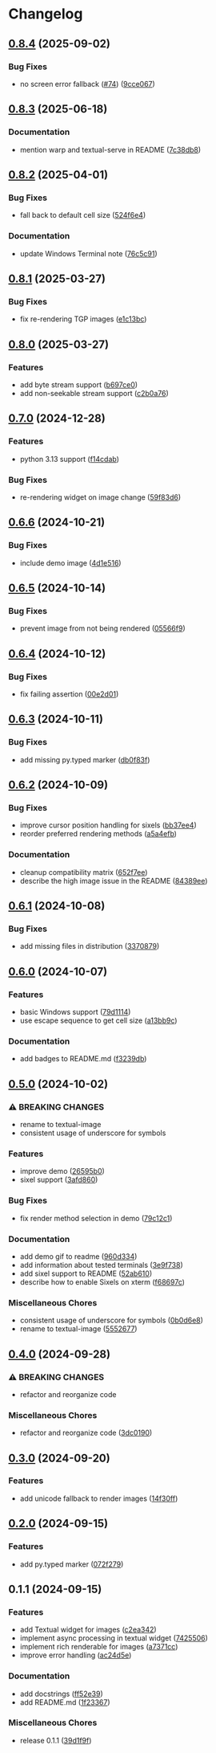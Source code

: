 # Changelog

## [0.8.4](https://github.com/lnqs/textual-image/compare/v0.8.3...v0.8.4) (2025-09-02)


### Bug Fixes

* no screen error fallback ([#74](https://github.com/lnqs/textual-image/issues/74)) ([9cce067](https://github.com/lnqs/textual-image/commit/9cce06720332b8ea22f68e7dd806040504f60fa3))

## [0.8.3](https://github.com/lnqs/textual-image/compare/v0.8.2...v0.8.3) (2025-06-18)


### Documentation

* mention warp and textual-serve in README ([7c38db8](https://github.com/lnqs/textual-image/commit/7c38db8a8f334394b0b8bc333c887fc0a8a9746d))

## [0.8.2](https://github.com/lnqs/textual-image/compare/v0.8.1...v0.8.2) (2025-04-01)


### Bug Fixes

* fall back to default cell size ([524f6e4](https://github.com/lnqs/textual-image/commit/524f6e47d6add6daa8f16050be4212ff493d90eb))


### Documentation

* update Windows Terminal note ([76c5c91](https://github.com/lnqs/textual-image/commit/76c5c91a94f4761cb6b299990e690e9ade95aaf3))

## [0.8.1](https://github.com/lnqs/textual-image/compare/v0.8.0...v0.8.1) (2025-03-27)


### Bug Fixes

* fix re-rendering TGP images ([e1c13bc](https://github.com/lnqs/textual-image/commit/e1c13bcc808a7f74b33e7d5da012910a0fac9153))

## [0.8.0](https://github.com/lnqs/textual-image/compare/v0.7.0...v0.8.0) (2025-03-27)


### Features

* add byte stream support ([b697ce0](https://github.com/lnqs/textual-image/commit/b697ce01c6fe3ecbb4d746b1adc78907e58da93d))
* add non-seekable stream support ([c2b0a76](https://github.com/lnqs/textual-image/commit/c2b0a7698cec1b868b9721877d6d18b77e6947ca))

## [0.7.0](https://github.com/lnqs/textual-image/compare/v0.6.6...v0.7.0) (2024-12-28)


### Features

* python 3.13 support ([f14cdab](https://github.com/lnqs/textual-image/commit/f14cdabc399462359309920f6877b8fea9859c24))


### Bug Fixes

* re-rendering widget on image change ([59f83d6](https://github.com/lnqs/textual-image/commit/59f83d648d0ef927f8a680ebb484072f19f5b6cc))

## [0.6.6](https://github.com/lnqs/textual-image/compare/v0.6.5...v0.6.6) (2024-10-21)


### Bug Fixes

* include demo image ([4d1e516](https://github.com/lnqs/textual-image/commit/4d1e516946e8f64a5c6fc60310e9fba654a84241))

## [0.6.5](https://github.com/lnqs/textual-image/compare/v0.6.4...v0.6.5) (2024-10-14)


### Bug Fixes

* prevent image from not being rendered ([05566f9](https://github.com/lnqs/textual-image/commit/05566f93e34dff8fa84035b9865f15aaf4d55cbe))

## [0.6.4](https://github.com/lnqs/textual-image/compare/v0.6.3...v0.6.4) (2024-10-12)


### Bug Fixes

* fix failing assertion ([00e2d01](https://github.com/lnqs/textual-image/commit/00e2d010a57b8d02f9eb2db371132b109e5c51b2))

## [0.6.3](https://github.com/lnqs/textual-image/compare/v0.6.2...v0.6.3) (2024-10-11)


### Bug Fixes

* add missing py.typed marker ([db0f83f](https://github.com/lnqs/textual-image/commit/db0f83f90b37bedaba5e064ebd7a020b7673a74e))

## [0.6.2](https://github.com/lnqs/textual-image/compare/v0.6.1...v0.6.2) (2024-10-09)


### Bug Fixes

* improve cursor position handling for sixels ([bb37ee4](https://github.com/lnqs/textual-image/commit/bb37ee41d3b7c27d7f826ae704c2bd96845c6218))
* reorder preferred rendering methods ([a5a4efb](https://github.com/lnqs/textual-image/commit/a5a4efb80253e589071c26ea8339eed8283be88f))


### Documentation

* cleanup compatibility matrix ([652f7ee](https://github.com/lnqs/textual-image/commit/652f7ee91b7a6b6fd30b122ae756999ac37a308d))
* describe the high image issue in the README ([84389ee](https://github.com/lnqs/textual-image/commit/84389ee1eb14502cefaa44358cac8ba739834bc5))

## [0.6.1](https://github.com/lnqs/textual-image/compare/v0.6.0...v0.6.1) (2024-10-08)


### Bug Fixes

* add missing files in distribution ([3370879](https://github.com/lnqs/textual-image/commit/33708793bb3a7437d72bfa3279d4858ec03e9683))

## [0.6.0](https://github.com/lnqs/textual-image/compare/v0.5.0...v0.6.0) (2024-10-07)


### Features

* basic Windows support ([79d1114](https://github.com/lnqs/textual-image/commit/79d1114df02c86f583c089b33710d62d492642c4))
* use escape sequence to get cell size ([a13bb9c](https://github.com/lnqs/textual-image/commit/a13bb9c768011e67e4a743a04584357d2bcbc320))


### Documentation

* add badges to README.md ([f3239db](https://github.com/lnqs/textual-image/commit/f3239db1b40673f69ded016f046d59fff05599ac))

## [0.5.0](https://github.com/lnqs/textual-image/compare/v0.4.0...v0.5.0) (2024-10-02)


### ⚠ BREAKING CHANGES

* rename to textual-image
* consistent usage of underscore for symbols

### Features

* improve demo ([26595b0](https://github.com/lnqs/textual-image/commit/26595b037d08ebb89ca230913dfa78dbf275d002))
* sixel support ([3afd860](https://github.com/lnqs/textual-image/commit/3afd860a345c9409f4f95ad3059d348fd5993057))


### Bug Fixes

* fix render method selection in demo ([79c12c1](https://github.com/lnqs/textual-image/commit/79c12c1946cd9f5a78b0f0bcb9698d8f81586f4c))


### Documentation

* add demo gif to readme ([960d334](https://github.com/lnqs/textual-image/commit/960d334e9e6d10550ccd97a9037cae893c6a7fc4))
* add information about tested terminals ([3e9f738](https://github.com/lnqs/textual-image/commit/3e9f73811b5ffc2c203f500f0a60c295d1ae5b47))
* add sixel support to README ([52ab610](https://github.com/lnqs/textual-image/commit/52ab6104016bf4eeca7e881957df0f9e562e6286))
* describe how to enable Sixels on xterm ([f68697c](https://github.com/lnqs/textual-image/commit/f68697cd6e359bc4a883d7e090dc05e3faf0183e))


### Miscellaneous Chores

* consistent usage of underscore for symbols ([0b0d6e8](https://github.com/lnqs/textual-image/commit/0b0d6e80676b5b79a7dd8bff9ad8386e1a56dfa0))
* rename to textual-image ([5552677](https://github.com/lnqs/textual-image/commit/5552677a070058ead5d2240030b9da6a489e8f88))

## [0.4.0](https://github.com/lnqs/textual-image/compare/v0.3.0...v0.4.0) (2024-09-28)


### ⚠ BREAKING CHANGES

* refactor and reorganize code

### Miscellaneous Chores

* refactor and reorganize code ([3dc0190](https://github.com/lnqs/textual-image/commit/3dc01907e8dc005e34f567b80915e0ac0d91dd5e))

## [0.3.0](https://github.com/lnqs/textual-image/compare/v0.2.0...v0.3.0) (2024-09-20)


### Features

* add unicode fallback to render images ([14f30ff](https://github.com/lnqs/textual-image/commit/14f30ff65a0fa65b7984b26039f298bd46286b3d))

## [0.2.0](https://github.com/lnqs/textual-image/compare/v0.1.1...v0.2.0) (2024-09-15)


### Features

* add py.typed marker ([072f279](https://github.com/lnqs/textual-image/commit/072f27922ca904d13792934f3487a379cad7eb14))

## 0.1.1 (2024-09-15)


### Features

* add Textual widget for images ([c2ea342](https://github.com/lnqs/textual-image/commit/c2ea342d500cf535f8304845dc313f86d878c4da))
* implement async processing in textual widget ([7425506](https://github.com/lnqs/textual-image/commit/742550648854c5ea8042c6553f1e813e13adcb08))
* implement rich renderable for images ([a7371cc](https://github.com/lnqs/textual-image/commit/a7371cc64da8fc5bf6768c639d67d03ca1ef7ff6))
* improve error handling ([ac24d5e](https://github.com/lnqs/textual-image/commit/ac24d5e477ff8338be9c29c2f99257d3c05181c7))


### Documentation

* add docstrings ([ff52e39](https://github.com/lnqs/textual-image/commit/ff52e3907fcf06cc7ba24b282ba2b097cf4b0f4c))
* add README.md ([1f23367](https://github.com/lnqs/textual-image/commit/1f23367bbae06d8fb0916b114e7494c9cda61004))


### Miscellaneous Chores

* release 0.1.1 ([39d1f9f](https://github.com/lnqs/textual-image/commit/39d1f9f6b2608e029c59de5f0bb13f6604828790))
